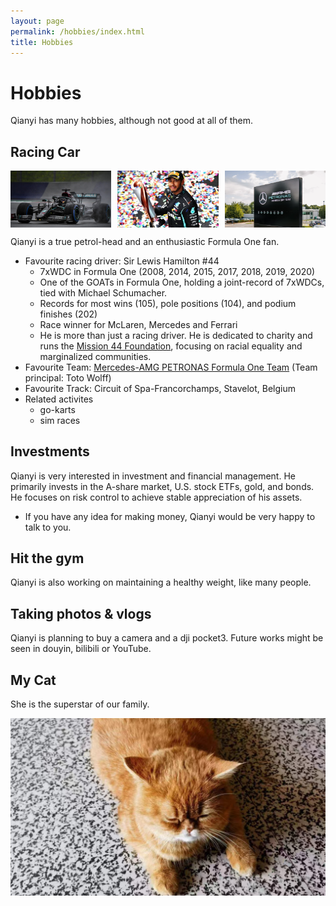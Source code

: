 ```yaml
---
layout: page
permalink: /hobbies/index.html
title: Hobbies
---
```


# Hobbies

Qianyi has many hobbies, although not good at all of them.

## Racing Car

<div style="display: flex; justify-content: space-between; align-items: center; gap: 10px;">
  <img src="/images/w11.jpg" style="width: 32%; height: auto;">
  <img src="/images/lh44.png" style="width: 32%; height: auto;">
  <img src="/images/mercedes-amg.png" style="width: 32%; height: auto;">
</div>

Qianyi is a true petrol-head and an enthusiastic Formula One fan.

- Favourite racing driver: Sir Lewis Hamilton #44
  - 7xWDC in Formula One (2008, 2014, 2015, 2017, 2018, 2019, 2020)
  - One of the GOATs in Formula One, holding a joint-record of 7xWDCs, tied with Michael Schumacher.
  - Records for most wins (105), pole positions (104), and podium finishes (202)
  - Race winner for McLaren, Mercedes and Ferrari
  - He is more than just a racing driver. He is dedicated to charity and runs the [Mission 44 Foundation](https://mission44.org/), focusing on racial equality and marginalized communities.
- Favourite Team: [Mercedes-AMG PETRONAS Formula One Team](https://www.mercedesamgf1.com/) (Team principal: Toto Wolff)
- Favourite Track: Circuit of Spa-Francorchamps, Stavelot, Belgium
- Related activites
  - go-karts
  - sim races

## Investments

Qianyi is very interested in investment and financial management. He primarily invests in the A-share market, U.S. stock ETFs, gold, and bonds. He focuses on risk control to achieve stable appreciation of his assets.
- If you have any idea for making money, Qianyi would be very happy to talk to you.

## Hit the gym
Qianyi is also working on maintaining a healthy weight, like many people.

## Taking photos & vlogs
Qianyi is planning to buy a camera and a dji pocket3. Future works might be seen in douyin, bilibili or YouTube.

## My Cat

She is the superstar of our family.

<div>
<img src="/images/cuihua.jpg">
</div>
<br>


